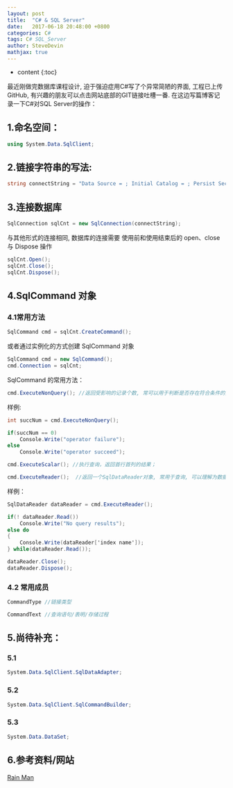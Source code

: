 ```yaml
---
layout: post
title:  "C# & SQL Server"
date:   2017-06-18 20:48:00 +0800
categories: C#
tags: C# SQL_Server
author: SteveDevin
mathjax: true
---
```

* content
{:toc}


最近刚做完数据库课程设计, 迫于强迫症用C#写了个异常简陋的界面, 工程已上传GitHub, 有兴趣的朋友可以点击网站底部的GIT链接吐槽一番.
在这边写篇博客记录一下C#对SQL Server的操作：





## 1.命名空间：
```cs
using System.Data.SqlClient;
```

## 2.链接字符串的写法:
```cs
string connectString = "Data Source = ; Initial Catalog = ; Persist Security Info = True; User ID = ; Password = ";
```

## 3.连接数据库
```cs
SqlConnection sqlCnt = new SqlConnection(connectString);
```
与其他形式的连接相同, 数据库的连接需要 使用前和使用结束后的 open、close 与 Dispose 操作

```cs
sqlCnt.Open();
sqlCnt.Close();
sqlCnt.Dispose();
```

## 4.SqlCommand 对象

### 4.1常用方法
```cs
SqlCommand cmd = sqlCnt.CreateCommand();
```
或者通过实例化的方式创建 SqlCommand 对象

```cs
SqlCommand cmd = new SqlCommand();
cmd.Connection = sqlCnt;
```

SqlCommand 的常用方法：
```cs
cmd.ExecuteNonQuery(); //返回受影响的记录个数, 常可以用于判断是否存在符合条件的数据；
```

样例:
```cs
int succNum = cmd.ExecuteNonQuery();

if(succNum == 0) 
    Console.Write("operator failure");
else 
    Console.Write("operator succeed");
```

```cs
cmd.ExecuteScalar(); //执行查询，返回首行首列的结果；
```

```cs
cmd.ExecuteReader();  //返回一个SqlDataReader对象, 常用于查询, 可以理解为数据库的游标， 如果同一个 SqlDataReader 对象用于多次查询， 需要先 Close一下。
```

样例：

```cs
SqlDataReader dataReader = cmd.ExecuteReader();

if(! dataReader.Read())
    Console.Write("No query results");
else do
{
    Console.Write(dataReader['index name']);
} while(dataReader.Read());

dataReader.Close();
dataReader.Dispose();
```

### 4.2 常用成员

```cs
CommandType //链接类型
```

```cs
CommandText //查询语句/表明/存储过程
```

## 5.尚待补充：

### 5.1

```cs
System.Data.SqlClient.SqlDataAdapter;
```

### 5.2

```cs
System.Data.SqlClient.SqlCommandBuilder;
```

### 5.3

```cs
System.Data.DataSet;
```


## 6.参考资料/网站

[Rain Man](http://www.cnblogs.com/rainman/archive/2012/03/13/2393975.html)
